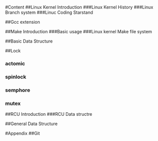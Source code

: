 #Content
##Linux Kernel Introduction
###Linux Kernel  History
###Linux Branch system
###Linuc Coding Starstand 

##Gcc extension

##Make Introduction
###Basic usage
###Linux kernel Make file system

##Basic Data Structure 

##Lock 
### actomic 
### spinlock
### semphore
### mutex

##RCU Introduction
###RCU Data structre


##General Data Structure






#Appendix
##Git 
##

